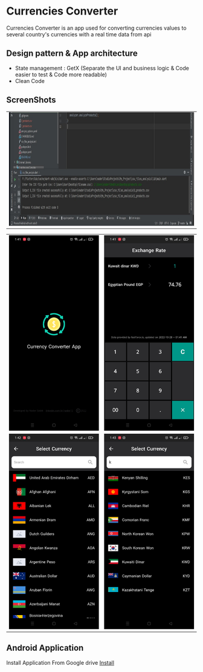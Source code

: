 # Currencies Converter

Currencies Converter is an app used for converting currencies values to several country's currencies with a real time data from api

## Design pattern & App architecture

- State management : GetX (Separate the UI and business logic & Code easier to test & Code more readable)
- Clean Code

## ScreenShots

<table>
    <tr>
        <td><img src="assets/screenshots/created_files_img.jpeg" height="300"/></td>
    </tr>
</table>

<table>
    <tr>
        <td><img src="assets/screenshots/screenshot1.jpg" width="300" /></td>
        <td><img src="assets/screenshots/screenshot2.jpg" width="300" /></td>
    </tr>
    <tr>
        <td><img src="assets/screenshots/screenshot3.jpg" width="300" /></td>
        <td><img src="assets/screenshots/screenshot4.jpg" width="300" /></td>
    </tr>
</table>

## Android Application

Install Application From Google drive [Install](https://drive.google.com/file/d/1YwoeDQj7dYnig7R5fNAcPR6H_oEusUnR/view?usp=sharing)
